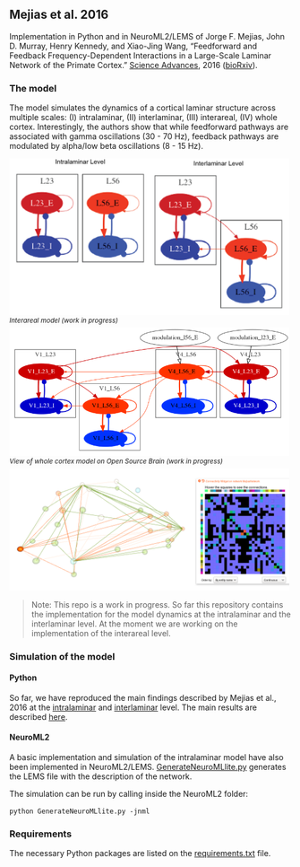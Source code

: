 ## Mejias et al. 2016

Implementation in Python and in NeuroML2/LEMS of Jorge F. Mejias, John D. Murray, Henry Kennedy, and Xiao-Jing Wang, “Feedforward and Feedback Frequency-Dependent Interactions in a Large-Scale Laminar Network of the Primate Cortex.” [Science Advances](http://advances.sciencemag.org/content/2/11/e1601335), 2016 ([bioRxiv](https://doi.org/10.1101/065854)).

### The model
The model simulates the dynamics of a cortical laminar structure across multiple scales: (I) intralaminar, (II) interlaminar, (III) interareal, (IV) whole cortex. Interestingly, the authors show that while feedforward pathways are associated with gamma oscillations (30 - 70 Hz), feedback pathways are modulated by alpha/low beta oscillations (8 - 15 Hz).

<img src="https://raw.githubusercontent.com/OpenSourceBrain/MejiasEtAl2016/master/NeuroML2/img/Mejias-2016.png" width="500px"/>
<sup><i>Interareal model (work in progress)</i></sup>
<img src="https://raw.githubusercontent.com/OpenSourceBrain/MejiasEtAl2016/master/NeuroML2/img/interareal.png" width="500px"/>
<sup><i>View of whole cortex model on Open Source Brain (work in progress)</i></sup>
<img src="https://raw.githubusercontent.com/OpenSourceBrain/MejiasEtAl2016/master/NeuroML2/img/OSB1.png" width="500px"/>

> Note: This repo is a work in progress. So far this repository contains the implementation for the model dynamics at the intralaminar and the interlaminar level. At the moment we are working on the implementation of the interareal level.

### Simulation of the model

#### Python
So far, we have reproduced the main findings described by Mejias et al., 2016 at the [intralaminar](https://github.com/OpenSourceBrain/MejiasEtAl2016/blob/master/Python/intralaminar.py) and [interlaminar](https://github.com/OpenSourceBrain/MejiasEtAl2016/blob/master/Python/interlaminar.py) level. The main results are described [here](Python/README.md).

#### NeuroML2
A basic implementation and simulation of the intralaminar model have also been implemented in NeuroML2/LEMS. [GenerateNeuroMLlite.py](https://github.com/OpenSourceBrain/MejiasEtAl2016/blob/master/NeuroML2/GenerateNeuroMLlite.py) generates the LEMS file with the description of the network.

The simulation can be run by calling inside the NeuroML2 folder:

    python GenerateNeuroMLlite.py -jnml

### Requirements
The necessary Python packages are listed on the [requirements.txt](https://github.com/OpenSourceBrain/MejiasEtAl2016/blob/master/requirements.txt) file.
